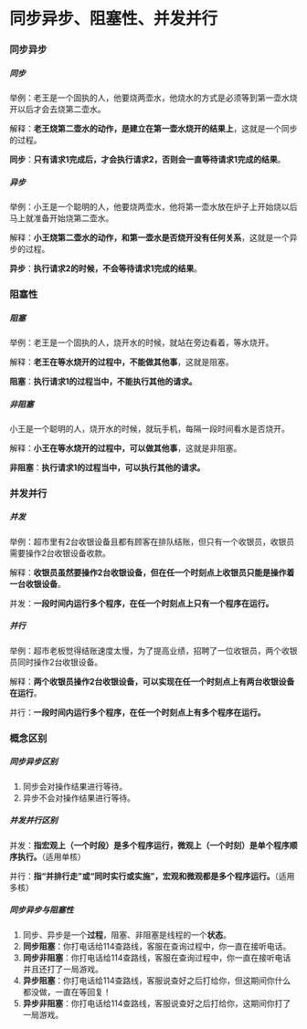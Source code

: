 # 同步异步、阻塞性、并发并行

### 同步异步

##### 同步

举例：老王是一个固执的人，他要烧两壶水，他烧水的方式是必须等到第一壶水烧开以后才会去烧第二壶水。

解释：**老王烧第二壶水的动作，是建立在第一壶水烧开的结果上**，这就是一个同步的过程。

**同步**：**只有请求1完成后，才会执行请求2，否则会一直等待请求1完成的结果**。

##### 异步

举例：小王是一个聪明的人，他要烧两壶水，他将第一壶水放在炉子上开始烧以后马上就准备开始烧第二壶水。

解释：**小王烧第二壶水的动作，和第一壶水是否烧开没有任何关系**，这就是一个异步的过程。

**异步**：**执行请求2的时候，不会等待请求1完成的结果**。

### 阻塞性

##### 阻塞

举例：老王是一个固执的人，烧开水的时候，就站在旁边看着，等水烧开。

解释：**老王在等水烧开的过程中，不能做其他事**，这就是阻塞。

**阻塞**：**执行请求1的过程当中，不能执行其他的请求。**

##### 非阻塞

小王是一个聪明的人，烧开水的时候，就玩手机，每隔一段时间看水是否烧开。

解释：**小王在等水烧开的过程中，可以做其他事**，这就是非阻塞。

**非阻塞**：**执行请求1的过程当中，可以执行其他的请求。**

### 并发并行

##### 并发

举例：超市里有2台收银设备且都有顾客在排队结账，但只有一个收银员，收银员需要操作2台收银设备收款。

解释：**收银员虽然要操作2台收银设备，但在任一个时刻点上收银员只能是操作着一台收银设备**。

并发：**一段时间内运行多个程序，在任一个时刻点上只有一个程序在运行。**

##### 并行

举例：超市老板觉得结账速度太慢，为了提高业绩，招聘了一位收银员，两个收银员同时操作2台收银设备。

解释：**两个收银员操作2台收银设备，可以实现在任一个时刻点上有两台收银设备在运行**。

并行：**一段时间内运行多个程序，在任一个时刻点上有多个程序在运行。**

### 概念区别

##### 同步异步区别

1. 同步会对操作结果进行等待。
2. 异步不会对操作结果进行等待。

##### 并发并行区别

并发：**指宏观上（一个时段）是多个程序运行，微观上（一个时刻）是单个程序顺序执行。**（适用单核）

并行：**指“并排行走”或“同时实行或实施”，宏观和微观都是多个程序运行。**（适用多核）

##### 同步异步与阻塞性

1. 同步、异步是一个**过程**，阻塞、非阻塞是线程的一个**状态**。
2. **同步阻塞**：你打电话给114查路线，客服在查询过程中，你一直在接听电话。
3. **同步非阻塞**：你打电话给114查路线，客服在查询过程中，你一直在接听电话并且还打了一局游戏。
4. **异步阻塞**：你打电话给114查路线，客服说查好之后打给你，但这期间你什么都没做，一直在等回复！
5. **异步非阻塞**：你打电话给114查路线，客服说查好之后打给你，这期间你打了一局游戏。

